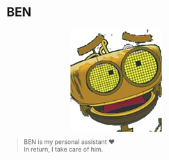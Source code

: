 # BEN

<p align="center">
  <img align="center" src="https://github.com/AmrAbdulrahman/BEN/blob/master/img/ben.png?raw=true" alt="BEN" />
</p>

> BEN is my personal assistant ♥️ <br>
> In return, I take care of him.
